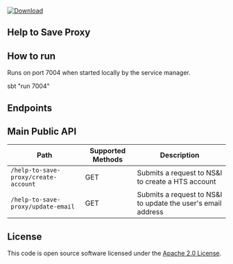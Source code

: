 
[ ![Download](https://api.bintray.com/packages/hmrc/releases/help-to-save-proxy/images/download.svg) ](https://bintray.com/hmrc/releases/help-to-save-proxy/_latestVersion)

## Help to Save Proxy

## How to run

Runs on port 7004 when started locally by the service manager. 

sbt "run 7004"

## Endpoints

## Main Public API

| Path                                                          | Supported Methods | Description  |
| --------------------------------------------------------------| ------------------| ------------ |
|`/help-to-save-proxy/create-account`                           |        GET        | Submits a request to NS&I to create a HTS account|
|`/help-to-save-proxy/update-email`                             |        GET        | Submits a request to NS&I to update the user's email address|

License
---

This code is open source software licensed under the [Apache 2.0 License]("http://www.apache.org/licenses/LICENSE-2.0.html").
